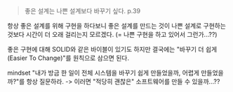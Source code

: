 > 좋은 설계는 나쁜 설계보다 바꾸기 싶다. p.39

항상 좋은 설계를 위해 구현을 하다보니 좋은 설계를 만드는 것이 나쁜 설계로 구현하는 것보다 시간이 더 오래 걸리는지 모르겠다.
(= 나쁜 구현을 하고 있어서 그런가...??)

좋은 구현에 대해 SOLID와 같은 바이블이 있기도 하지만 결국에는 "바꾸기 더 쉽게(Easier To Change)"를 원칙으로 삼으면 된다.

mindset
"내가 방금 한 일이 전체 시스템을 바꾸기 쉽게 만들었을까, 어렵게 만들었을까?"를 항상 질문하라.
-> 이러면 "적당히 괜찮은" 소프트웨어를 만들 수 있을까...??
